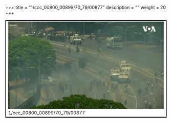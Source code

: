 +++
title = "1/ccc_00800_00899/70_79/00877"
description = ""
weight = 20
+++

<table style="border:2px solid black;max-width:800px;max-height:800px;" 
><tr><td>
<img class="center-fit-jpg"
src="/jpg_/aaa_20190430_NxaOmWaI8sI_00876.jpg">
1/ccc_00800_00899/70_79/00877
</img></td></tr></table>
